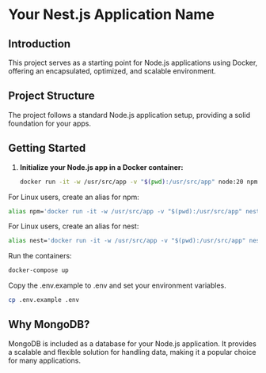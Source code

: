 # Your Nest.js Application Name

## Introduction

This project serves as a starting point for Node.js applications using Docker, offering an encapsulated, optimized, and scalable environment.

## Project Structure

The project follows a standard Node.js application setup, providing a solid foundation for your apps.

## Getting Started

1. **Initialize your Node.js app in a Docker container:**

   ```bash
   docker run -it -w /usr/src/app -v "$(pwd):/usr/src/app" node:20 npm init -y
   ```
For Linux users, create an alias for npm:


```bash
alias npm='docker run -it -w /usr/src/app -v "$(pwd):/usr/src/app" nestjsapp-app npm'
```
For Linux users, create an alias for nest:


```bash
alias nest='docker run -it -w /usr/src/app -v "$(pwd):/usr/src/app" nestjsapp-app npm nest'
```
Run the containers:


```bash
docker-compose up
```

Copy the .env.example to .env and set your environment variables.


```bash
cp .env.example .env
```

## Why MongoDB?
MongoDB is included as a database for your Node.js application. It provides a scalable and flexible solution for handling data, making it a popular choice for many applications.
